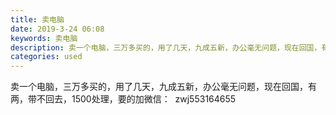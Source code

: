 ```yaml
---
title: 卖电脑
date: 2019-3-24 06:08
keywords: 卖电脑
description: 卖一个电脑，三万多买的，用了几天，九成五新，办公毫无问题，现在回国，有两，带不回去，1500处理，要的加微信：  zwj553164655
categories: used
---
```

<td class="t_f" id="postmessage_3294943">

卖一个电脑，三万多买的，用了几天，九成五新，办公毫无问题，现在回国，有两，带不回去，1500处理，要的加微信：  zwj553164655<br/>
</td>
